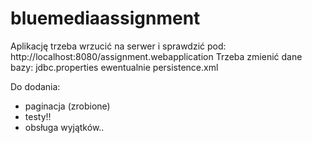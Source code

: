 # bluemediaassignment

Aplikację trzeba wrzucić na serwer i sprawdzić pod: http://localhost:8080/assignment.webapplication
Trzeba zmienić dane bazy: jdbc.properties ewentualnie persistence.xml

Do dodania:
- paginacja (zrobione)
- testy!!
- obsługa wyjątków..

